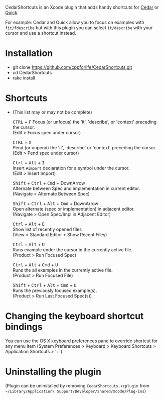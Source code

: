 CedarShortcuts is an Xcode plugin that adds handy shortcuts for [Cedar](https://github.com/pivotal/cedar) or [Quick](https://github.com/quick/quick). 

For example: Cedar and Quick allow you to focus on examples with `fit/fdescribe` but with this plugin you can select `it/describe` with your cursor and use a shortcut instead.

# Installation
* git clone https://github.com/cppforlife/CedarShortcuts.git
* cd CedarShortcuts
* rake install

# Shortcuts

* (This list may or may not be complete)

    <kbd>CTRL</kbd> + <kbd>F</kbd>
    Focus (or unfocus) the 'it', 'describe', or 'context' preceding the cursor.  
    (Edit > Focus spec under cursor)

    <kbd>CTRL</kbd> + <kbd>X</kbd>  
    Pend (or unpend) the 'it', 'describe' or 'context' preceding the cursor.  
    (Edit > Pend spec under cursor)

    <kbd>Ctrl</kbd> + <kbd>Alt</kbd> + <kbd>I</kbd>  
    Insert `#import` declaration for a symbol under the cursor.  
    (Edit > Insert Import)

    <kbd>Shift</kbd> + <kbd>Ctrl</kbd> + <kbd>Cmd</kbd> + DownArrow  
    Alternate between Spec and implementation in current editor.  
    (Navigate > Alternate Between Spec)

    <kbd>Shift</kbd> + <kbd>Ctrl</kbd> + <kbd>Alt</kbd> + <kbd>Cmd</kbd> + DownArrow  
    Open alternate (spec or implementation) in adjacent editor.  
    (Navigate > Open Spec/Impl in Adjacent Editor)

    <kbd>Ctrl</kbd> + <kbd>Alt</kbd> + <kbd>E</kbd>  
    Show list of recently opened files  
    (View > Standard Editor > Show Recent Files)

    <kbd>Ctrl</kbd> + <kbd>Alt</kbd> + <kbd>U</kbd>  
    Runs example under the cursor in the currently active file.   
    (Product > Run Focused Spec)

    <kbd>Ctrl</kbd> + <kbd>Alt</kbd> + <kbd>Cmd</kbd> + <kbd>U</kbd>  
    Runs the all examples in the currently active file.  
    (Product > Run Focused File)

    <kbd>Shift</kbd> + <kbd>Ctrl</kbd> + <kbd>Alt</kbd> + <kbd>Cmd</kbd> + <kbd>U</kbd>  
    Runs the previously focused example(s).  
    (Product > Run Last Focused Spec(s))

# Changing the keyboard shortcut bindings
You can use the OS X keyboard preferences pane to override shortcut for any menu item (System Preferences > Keyboard > Keyboard Shortcuts > Application Shortcuts > '+').

# Uninstalling the plugin
(Plugin can be uninstalled by removing `CedarShortcuts.xcplugin` from `~/Library/Application\ Support/Developer/Shared/Xcode/Plug-ins`)
